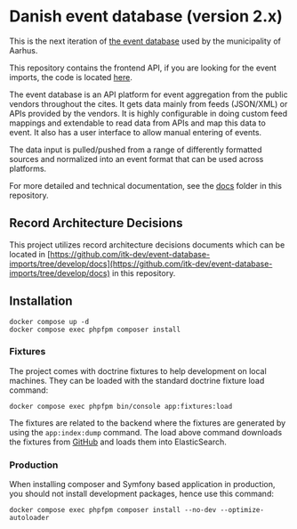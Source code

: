 # Danish event database (version 2.x)

This is the next iteration of [the event database](https://github.com/itk-event-database/event-database-api) used by the
municipality of Aarhus.

This repository contains the frontend API, if you are looking for the event imports, the code is located
[here](https://github.com/itk-dev/event-database-imports).

The event database is an API platform for event aggregation from the public vendors throughout the cites. It gets data
mainly from feeds (JSON/XML) or APIs provided by the vendors. It is highly configurable in doing custom feed mappings
and extendable to read data from APIs and map this data to event. It also has a user interface to allow manual entering
of events.

The data input is pulled/pushed from a range of differently formatted sources and normalized into an event format that
can be used across platforms.

For more detailed and technical documentation, see the
[docs](https://github.com/itk-dev/event-database-imports/tree/develop/docs) folder in this repository.

## Record Architecture Decisions

This project utilizes record architecture decisions documents which can be located in
[https://github.com/itk-dev/event-database-imports/tree/develop/docs](https://github.com/itk-dev/event-database-imports/tree/develop/docs)
in this repository.

## Installation

```shell
docker compose up -d
docker compose exec phpfpm composer install
```

### Fixtures

The project comes with doctrine fixtures to help development on local machines. They can be loaded with the standard
doctrine fixture load command:

```shell
docker compose exec phpfpm bin/console app:fixtures:load
```

The fixtures are related to the backend where the fixtures are generated by using the `app:index:dump` command. The load
above command downloads the fixtures from
[GitHub](https://github.com/itk-dev/event-database-imports/tree/develop/src/DataFixtures/indexes) and loads them into
ElasticSearch.

### Production

When installing composer and Symfony based application in production, you should not install development packages,
hence use this command:

```shell
docker compose exec phpfpm composer install --no-dev --optimize-autoloader
```
